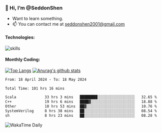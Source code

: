 ### 👋 Hi, I’m @SeddonShen
- Want to learn something.
- 📫 You can contact me at seddonshen2001@gmail.com

#### Technologies:

![skills](https://skillicons.dev/icons?i=scala,js,html,css,bootstrap,jquery,c,cpp,cloudflare,django,docker,flask,git,github,githubactions,linux,latex,mysql,nodejs,ps,php,pr,py,raspberrypi,redis,unreal,v,vscode,vue,bash)

#### Monthly Coding:
[![Top Langs](https://github-readme-stats.vercel.app/api/top-langs?username=seddonshen&show_icons=true&locale=en&layout=compact&hide=html&langs_count=8)](https://github.com/SeddonShen/)
[![Anurag's github stats](https://github-readme-stats.vercel.app/api?username=SeddonShen&count_private=true&show_icons=true)](https://github.com/anuraghazra/github-readme-stats)
<!--START_SECTION:waka-->

```txt
From: 18 April 2024 - To: 18 May 2024

Total Time: 101 hrs 16 mins

Scala             33 hrs 3 mins   ████████░░░░░░░░░░░░░░░░░   32.65 %
C++               19 hrs 6 mins   ████▓░░░░░░░░░░░░░░░░░░░░   18.88 %
Other             10 hrs 53 mins  ██▓░░░░░░░░░░░░░░░░░░░░░░   10.76 %
SystemVerilog     8 hrs 38 mins   ██░░░░░░░░░░░░░░░░░░░░░░░   08.54 %
sh                8 hrs 23 mins   ██░░░░░░░░░░░░░░░░░░░░░░░   08.28 %
```

<!--END_SECTION:waka-->

![WakaTime Daily](https://wakatime.com/share/@seddon2001/61a7e342-5f12-4fea-bf92-1fac161e97d6.svg)
<!---
SeddonShen/SeddonShen is a ✨ special ✨ repository because its `README.md` (this file) appears on your GitHub profile.
You can click the Preview link to take a look at your changes.
--->
